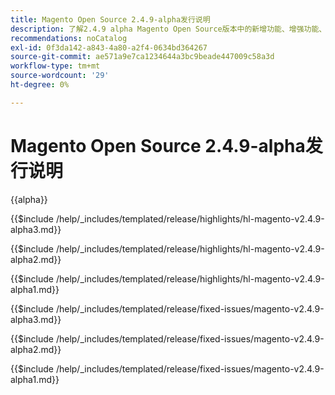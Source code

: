 ```yaml
---
title: Magento Open Source 2.4.9-alpha发行说明
description: 了解2.4.9 alpha Magento Open Source版本中的新增功能、增强功能、错误修复和已知问题。
recommendations: noCatalog
exl-id: 0f3da142-a843-4a80-a2f4-0634bd364267
source-git-commit: ae571a9e7ca1234644a3bc9beade447009c58a3d
workflow-type: tm+mt
source-wordcount: '29'
ht-degree: 0%

---
```



# Magento Open Source 2.4.9-alpha发行说明

{{alpha}}

<!-- Highlights in v2.4.9-alpha3 -->

{{$include /help/_includes/templated/release/highlights/hl-magento-v2.4.9-alpha3.md}}

<!-- Highlights in v2.4.9-alpha2 -->

{{$include /help/_includes/templated/release/highlights/hl-magento-v2.4.9-alpha2.md}}

<!-- Highlights in v2.4.9-alpha1 -->

{{$include /help/_includes/templated/release/highlights/hl-magento-v2.4.9-alpha1.md}}

<!-- Fixed issues in v2.4.9-alpha3 -->

{{$include /help/_includes/templated/release/fixed-issues/magento-v2.4.9-alpha3.md}}

<!-- Fixed issues in v2.4.9-alpha2 -->

{{$include /help/_includes/templated/release/fixed-issues/magento-v2.4.9-alpha2.md}}

<!-- Fixed issues in v2.4.9-alpha1 -->

{{$include /help/_includes/templated/release/fixed-issues/magento-v2.4.9-alpha1.md}}

<!-- Last updated from includes: 2025-10-27 11:32:59 -->
